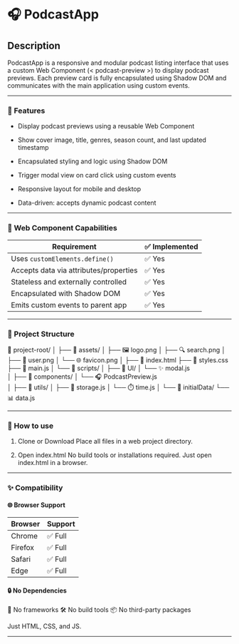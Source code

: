 # 🎧 PodcastApp

## Description

PodcastApp is a responsive and modular podcast listing interface that uses a custom Web Component (< podcast-preview >) to display podcast previews. Each preview card is fully encapsulated using Shadow DOM and communicates with the main application using custom events.

---

### 🔧 Features

- Display podcast previews using a reusable Web Component

- Show cover image, title, genres, season count, and last updated timestamp

- Encapsulated styling and logic using Shadow DOM

- Trigger modal view on card click using custom events

- Responsive layout for mobile and desktop

- Data-driven: accepts dynamic podcast content

---

### 🧩 Web Component Capabilities

| Requirement                            | ✅ Implemented |
| -------------------------------------- | -------------- |
| Uses `customElements.define()`         | ✅ Yes         |
| Accepts data via attributes/properties | ✅ Yes         |
| Stateless and externally controlled    | ✅ Yes         |
| Encapsulated with Shadow DOM           | ✅ Yes         |
| Emits custom events to parent app      | ✅ Yes         |

---

### 📁 Project Structure

📁 project-root/
│
├── 📁 assets/
│ ├── 🖼️ logo.png
│ ├── 🔍 search.png
│ ├️── 👤 user.png
│ └── 🌐 favicon.png
│
├── 📄 index.html
├── 🎨 styles.css
├── 📜 main.js
│
└── 📁 scripts/
│
├── 📁 UI/
│ └── ✨ modal.js  
 │
├── 📁 components/
│ └── 🎧 PodcastPreview.js  
 │
├── 📁 utils/
│ ├── 💾 storage.js
│ └── ⏱️ time.js
│
└── 📁 initialData/
└── 📊 data.js

---

### 🚀 How to use

1. Clone or Download
   Place all files in a web project directory.

2. Open index.html
   No build tools or installations required. Just open index.html in a browser.

---

### ✨ Compatibility

#### 🌐 Browser Support

| Browser | Support |
| ------- | ------- |
| Chrome  | ✅ Full |
| Firefox | ✅ Full |
| Safari  | ✅ Full |
| Edge    | ✅ Full |

#### 🔒 No Dependencies

🔮 No frameworks
🛠️ No build tools
📦 No third-party packages

Just HTML, CSS, and JS.

---
